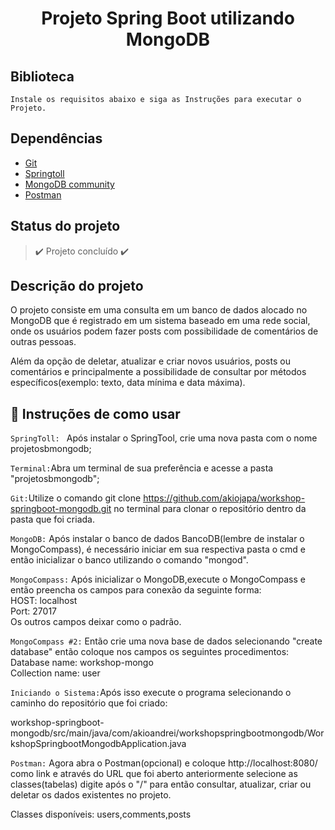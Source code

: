 
<h1 align = "center" > Projeto Spring Boot utilizando MongoDB </h1>


## Biblioteca ##
```
Instale os requisitos abaixo e siga as Instruções para executar o Projeto.
```



## Dependências 

- <a href=https://git-scm.com/download>Git</a>
- <a href=https://spring.io/tools>Springtoll</a>
- <a href=https://www.mongodb.com/try/download/community>MongoDB community</a>
- <a href=https://www.postman.com/downloads>Postman</a>



## Status do projeto 
> :heavy_check_mark: Projeto concluído :heavy_check_mark:


## Descrição do projeto 

O projeto consiste em uma consulta em um banco de dados alocado no MongoDB que é registrado em um sistema baseado em uma rede social, onde os usuários podem fazer posts com possibilidade de comentários de outras pessoas.

Além da opção de deletar, atualizar e criar novos usuários, posts ou comentários e principalmente a possibilidade de consultar por métodos específicos(exemplo: texto, data mínima e data máxima).

## :hammer: Instruções de como usar

`SpringToll: ` Após instalar o SpringTool, crie uma nova pasta com o nome projetosbmongodb;

`Terminal:`Abra um terminal de sua preferência e acesse a pasta "projetosbmongodb";

`Git:`Utilize o comando git clone https://github.com/akiojapa/workshop-springboot-mongodb.git no terminal para clonar o repositório dentro da pasta que foi criada.

`MongoDB:` Após instalar o banco de dados BancoDB(lembre de instalar o MongoCompass), é necessário iniciar em sua respectiva pasta o cmd e então inicializar o banco utilizando o comando "mongod".

`MongoCompass:` Após inicializar o MongoDB,execute o MongoCompass e então preencha os campos para conexão da seguinte forma:
<br>HOST: localhost
<br>Port: 27017
<br>Os outros campos deixar como o padrão.

`MongoCompass #2:` Então crie uma nova base de dados selecionando "create database" então coloque nos campos os seguintes procedimentos:
<br> Database name: workshop-mongo
<br> Collection name: user

`Iniciando o Sistema:`Após isso execute o programa selecionando o caminho do repositório que foi criado:

workshop-springboot-mongodb/src/main/java/com/akioandrei/workshopspringbootmongodb/WorkshopSpringbootMongodbApplication.java

`Postman:` Agora abra o Postman(opcional) e coloque  http://localhost:8080/ como link e através do URL que foi aberto anteriormente selecione as classes(tabelas) digite após o "/" para então consultar, atualizar, criar ou deletar os dados existentes no projeto.

Classes disponíveis: users,comments,posts

##
